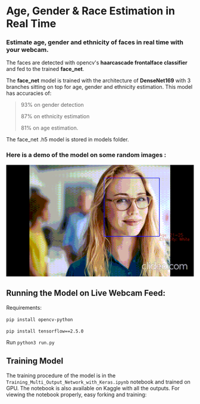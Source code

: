 # Age, Gender & Race Estimation in Real Time

### Estimate age, gender and ethnicity of faces in real time with your webcam. 
The faces are detected with opencv's **haarcascade frontalface classifier** and fed to the trained **face_net**.

The **face_net** model is trained with the architecture of **DenseNet169** with 3 branches sitting on top for age, gender and ethnicity estimation. This model has accuracies of:

>93% on gender detection
>
>87% on ethnicity estimation
>
>81% on age estimation.

The face_net .h5 model is stored in models folder.

### Here is a demo of the model on some random images :
![alt text](https://github.com/arnabx007/age_gender_race_estimation/blob/master/sample.gif "")


## Running the Model on Live Webcam Feed:
Requirements:

`pip install opencv-python`

`pip install tensorflow==2.5.0`

Run `python3 run.py`


## Training Model 
The training procedure of the model is in the `Training_Multi_Output_Network_with_Keras.ipynb` notebook and trained on GPU. The notebook is also available on Kaggle with all the outputs. 
For viewing the notebook properly, easy forking and training:



 
